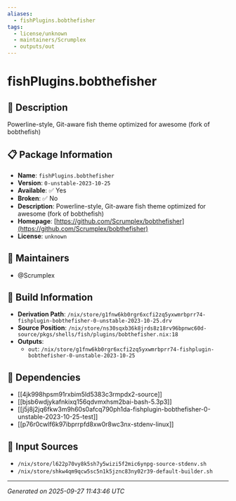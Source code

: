 ```yaml
---
aliases:
  - fishPlugins.bobthefisher
tags:
  - license/unknown
  - maintainers/Scrumplex
  - outputs/out
---
```


# fishPlugins.bobthefisher

## 📝 Description

Powerline-style, Git-aware fish theme optimized for awesome (fork of bobthefish)

## 📋 Package Information

- **Name**: `fishPlugins.bobthefisher`
- **Version**: `0-unstable-2023-10-25`
- **Available**: ✅ Yes
- **Broken**: ✅ No
- **Description**: Powerline-style, Git-aware fish theme optimized for awesome (fork of bobthefish)
- **Homepage**: [https://github.com/Scrumplex/bobthefisher](https://github.com/Scrumplex/bobthefisher)
- **License**: `unknown`
## 👥 Maintainers

- @Scrumplex


## 🔧 Build Information

- **Derivation Path**: `/nix/store/g1fnw6kb0rgr6xcfi2zq5yxwmrbprr74-fishplugin-bobthefisher-0-unstable-2023-10-25.drv`
- **Source Position**: `/nix/store/ns30sqxb36k8jrds8z18rv96bpnwc60d-source/pkgs/shells/fish/plugins/bobthefisher.nix:18`
- **Outputs**:
  - `out`:  `/nix/store/g1fnw6kb0rgr6xcfi2zq5yxwmrbprr74-fishplugin-bobthefisher-0-unstable-2023-10-25`

## 🔗 Dependencies

- [[4jk998hpsm91rxbim5ld5383c3rmpdx2-source]]
- [[bjsb6wdjykafnkixq156qdvmxhsm2bai-bash-5.3p3]]
- [[j5j8j2jq6fkw3m9h60s0afcq790ph1da-fishplugin-bobthefisher-0-unstable-2023-10-25-test]]
- [[p76r0cwlf6k97ibprrpfd8xw0r8wc3nx-stdenv-linux]]

## 📁 Input Sources

- `/nix/store/l622p70vy8k5sh7y5wizi5f2mic6ynpg-source-stdenv.sh`
- `/nix/store/shkw4qm9qcw5sc5n1k5jznc83ny02r39-default-builder.sh`

---
*Generated on 2025-09-27 11:43:46 UTC*
